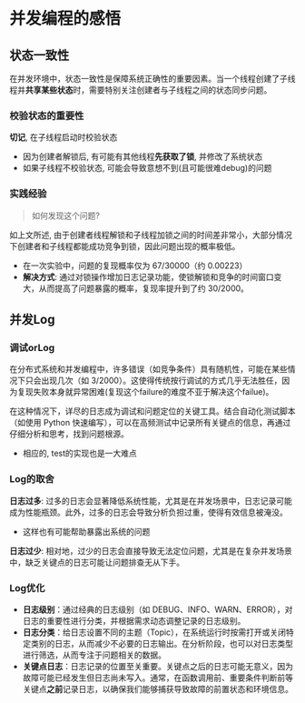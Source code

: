 # 并发编程的感悟

## 状态一致性

在并发环境中，状态一致性是保障系统正确性的重要因素。当一个线程创建了子线程并**共享某些状态**时，需要特别关注创建者与子线程之间的状态同步问题。
### 校验状态的重要性

**切记**, 在子线程启动时校验状态
- 因为创建者解锁后, 有可能有其他线程**先获取了锁**, 并修改了系统状态
- 如果子线程不校验状态, 可能会导致意想不到(且可能很难debug)的问题
### 实践经验

>如何发现这个问题?

如上文所述, 由于创建者线程解锁和子线程加锁之间的时间差非常小，大部分情况下创建者和子线程都能成功竞争到锁，因此问题出现的概率极低。
- 在一次实验中，问题的复现概率仅为 67/30000（约 0.00223）
- **解决方式**: 通过对锁操作增加日志记录功能，使锁解锁和竞争的时间窗口变大，从而提高了问题暴露的概率，复现率提升到了约 30/2000。

## 并发Log

### 调试orLog
  
在分布式系统和并发编程中，许多错误（如竞争条件）具有随机性，可能在某些情况下只会出现几次（如 3/2000）。这使得传统按行调试的方式几乎无法胜任，因为复现失败本身就异常困难(复现这个failure的难度不亚于解决这个failue)。

在这种情况下，详尽的日志成为调试和问题定位的关键工具。结合自动化测试脚本（如使用 Python 快速编写），可以在高频测试中记录所有关键点的信息，再通过仔细分析和思考，找到问题根源。
- 相应的, test的实现也是一大难点

### Log的取舍

**日志过多**: 过多的日志会显著降低系统性能，尤其是在并发场景中，日志记录可能成为性能瓶颈。此外，过多的日志会导致分析负担过重，使得有效信息被淹没。
- 这样也有可能帮助暴露出系统的问题

**日志过少**: 相对地，过少的日志会直接导致无法定位问题，尤其是在复杂并发场景中，缺乏关键点的日志可能让问题排查无从下手。

### Log优化

- **日志级别**：通过经典的日志级别（如 DEBUG、INFO、WARN、ERROR），对日志的重要性进行分类，并根据需求动态调整记录的日志级别。
- **日志分类**：给日志设置不同的主题（Topic），在系统运行时按需打开或关闭特定类别的日志，从而减少不必要的日志输出。在分析阶段，也可以对日志类型进行筛选，从而专注于问题相关的数据。
- **关键点日志**：日志记录的位置至关重要。关键点之后的日志可能无意义，因为故障可能已经发生但日志尚未写入。通常，在函数调用前、重要条件判断前等关键点**之前**记录日志，以确保我们能够捕获导致故障的前置状态和环境信息。
